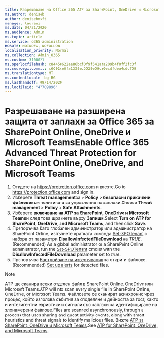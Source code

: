```yaml
---
title: Разрешаване на Office 365 ATP за SharePoint, OneDrive и Microsoft Teams
ms.author: deniseb
author: denisebmsft
manager: laurawi
ms.date: 04/21/2020
ms.audience: Admin
ms.topic: article
ms.service: o365-administration
ROBOTS: NOINDEX, NOFOLLOW
localization_priority: Normal
ms.collection: Admin_O365
ms.custom: 3100021
ms.openlocfilehash: c84458622ae86bcf0f9f541a3a209b4f0ff2fc3f
ms.sourcegitcommit: c6692ce0fa1358ec3529e59ca0ecdfdea4cdc759
ms.translationtype: MT
ms.contentlocale: bg-BG
ms.lasthandoff: 09/14/2020
ms.locfileid: "47709896"
---
```

# <a name="enable-office-365-advanced-threat-protection-for-sharepoint-online-onedrive-and-microsoft-teams"></a><span data-ttu-id="c5961-102">Разрешаване на разширена защита от заплахи за Office 365 за SharePoint Online, OneDrive и Microsoft Teams</span><span class="sxs-lookup"><span data-stu-id="c5961-102">Enable Office 365 Advanced Threat Protection for SharePoint Online, OneDrive, and Microsoft Teams</span></span>

1. <span data-ttu-id="c5961-103">Отидете на https://protection.office.com и влезте.</span><span class="sxs-lookup"><span data-stu-id="c5961-103">Go to https://protection.office.com and sign in.</span></span>
2. <span data-ttu-id="c5961-104">Изберете **Threat management**за  >  **Policy**  >  **безопасни прикачени файлове**към политиката за управление на заплахи.</span><span class="sxs-lookup"><span data-stu-id="c5961-104">Choose **Threat management** > **Policy** > **Safe Attachments**.</span></span>
3. <span data-ttu-id="c5961-105">Изберете **включване на ATP за SharePoint, OneDrive и Microsoft Teams**и след това щракнете върху **Запиши**.</span><span class="sxs-lookup"><span data-stu-id="c5961-105">Select **Turn on ATP for SharePoint, OneDrive, and Microsoft Teams**, and then click **Save**.</span></span>
4. <span data-ttu-id="c5961-106">Препоръчва Като глобален администратор или администратор на SharePoint Online, изпълнете кратката команда [Set-SPOTenant](https://docs.microsoft.com/powershell/module/sharepoint-online/Set-SPOTenant?view=sharepoint-ps) с набора от параметри **DisallowInfectedFileDownload** на *TRUE*.</span><span class="sxs-lookup"><span data-stu-id="c5961-106">(Recommended) As a global administrator or a SharePoint Online administrator, run the [Set-SPOTenant](https://docs.microsoft.com/powershell/module/sharepoint-online/Set-SPOTenant?view=sharepoint-ps) cmdlet with the **DisallowInfectedFileDownload** parameter set to *true*.</span></span>
5. <span data-ttu-id="c5961-107">Препоръчва [Настройване на известявания](https://docs.microsoft.com/microsoft-365/security/office-365-security/turn-on-atp-for-spo-odb-and-teams#set-up-alerts-for-detected-files) за открити файлове.</span><span class="sxs-lookup"><span data-stu-id="c5961-107">(Recommended) [Set up alerts](https://docs.microsoft.com/microsoft-365/security/office-365-security/turn-on-atp-for-spo-odb-and-teams#set-up-alerts-for-detected-files) for detected files.</span></span>

> [!NOTE]
> <span data-ttu-id="c5961-108">ATP ще сканира всеки отделен файл в SharePoint Online, OneDrive или Microsoft Teams.</span><span class="sxs-lookup"><span data-stu-id="c5961-108">ATP will nto scan every single file in SharePoint Online, OneDrive, or Microsoft Teams.</span></span> <span data-ttu-id="c5961-109">Файловете се сканират асинхронно чрез процес, който използва събития за споделяне и дейността за гост, както и интелигентни евристики и сигнали със заплахи за идентифициране на злонамерени файлове.</span><span class="sxs-lookup"><span data-stu-id="c5961-109">Files are scanned asynchronously, through a process that uses sharing and guest activity events, along with smart heuristics and threat signals to identify malicious files.</span></span> <span data-ttu-id="c5961-110">Вижте [ATP за SharePoint, OneDrive и Microsoft Teams](https://docs.microsoft.com/microsoft-365/security/office-365-security/atp-for-spo-odb-and-teams).</span><span class="sxs-lookup"><span data-stu-id="c5961-110">See [ATP for SharePoint, OneDrive, and Microsoft Teams](https://docs.microsoft.com/microsoft-365/security/office-365-security/atp-for-spo-odb-and-teams).</span></span>